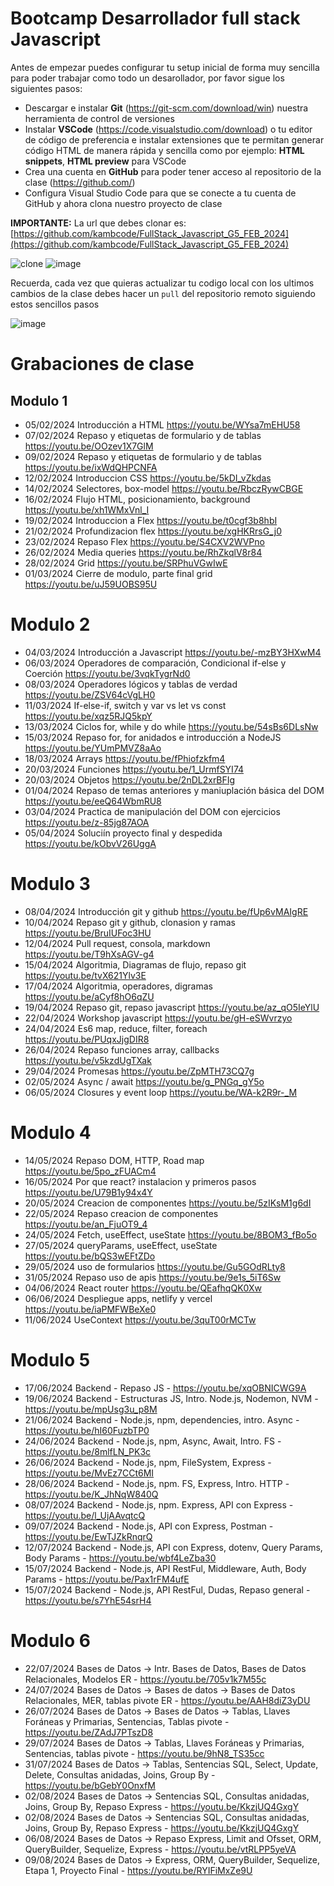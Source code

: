 # Bootcamp Desarrollador full stack Javascript

Antes de empezar puedes configurar tu setup inicial de forma muy sencilla para poder trabajar como todo un desarollador, por favor sigue los siguientes pasos:

- Descargar e instalar **Git** (https://git-scm.com/download/win) nuestra herramienta de control de versiones
- Instalar **VSCode** (https://code.visualstudio.com/download) o tu editor de código de preferencia e instalar extensiones que te permitan generar código HTML de manera rápida y sencilla como por ejemplo: **HTML snippets**, **HTML preview** para VSCode
- Crea una cuenta en **GitHub** para poder tener acceso al repositorio de la clase (https://github.com/)
- Configura Visual Studio Code para que se conecte a tu cuenta de GitHub y ahora clona nuestro proyecto de clase

**IMPORTANTE:** La url que debes clonar es: [https://github.com/kambcode/FullStack_Javascript_G5_FEB_2024](https://github.com/kambcode/FullStack_Javascript_G5_FEB_2024)

![clone](https://github.com/kambcode/FullStack_Javascript_G3_2023_09_04/assets/137812574/b49be206-5c67-40e8-a567-bdd957c549eb)
![image](https://github.com/KamiloMontoya/kambcode_g1/assets/11945476/ca0ce2ad-72ec-431d-b3e1-55b84c64ec13)

Recuerda, cada vez que quieras actualizar tu codigo local con los ultimos cambios de la clase debes hacer un `pull` del repositorio remoto siguiendo estos sencillos pasos

![image](https://github.com/KamiloMontoya/kambcode_g1/assets/11945476/8d8f7da6-aa4c-4d67-9dec-59cd360bda0f)

# Grabaciones de clase

## Modulo 1

- 05/02/2024 Introducción a HTML https://youtu.be/WYsa7mEHU58
- 07/02/2024 Repaso y etiquetas de formulario y de tablas https://youtu.be/OOzev1X7GlM
- 09/02/2024 Repaso y etiquetas de formulario y de tablas https://youtu.be/ixWdQHPCNFA
- 12/02/2024 Introduccion CSS https://youtu.be/5kDI_vZkdas
- 14/02/2024 Selectores, box-model https://youtu.be/RbczRywCBGE
- 16/02/2024 Flujo HTML, posicionamiento, background https://youtu.be/xh1WMxVnl_I
- 19/02/2024 Introduccion a Flex https://youtu.be/t0cgf3b8hbI
- 21/02/2024 Profundizacion flex https://youtu.be/xgHKRrsG_j0
- 23/02/2024 Repaso Flex https://youtu.be/S4CXV2WVPno
- 26/02/2024 Media queries https://youtu.be/RhZkqlV8r84
- 28/02/2024 Grid https://youtu.be/SRPhuVGwIwE
- 01/03/2024 Cierre de modulo, parte final grid https://youtu.be/uJ59UOBS95U

# Modulo 2

- 04/03/2024 Introducción a Javascript https://youtu.be/-mzBY3HXwM4
- 06/03/2024 Operadores de comparación, Condicional if-else y Coerción https://youtu.be/3vqkTygrNd0
- 08/03/2024 Operadores lógicos y tablas de verdad https://youtu.be/ZSV64cVgLH0
- 11/03/2024 If-else-if, switch y var vs let vs const https://youtu.be/xqz5RJQ5kpY
- 13/03/2024 Ciclos for, while y do while https://youtu.be/54sBs6DLsNw
- 15/03/2024 Repaso for, for anidados e introducción a NodeJS https://youtu.be/YUmPMVZ8aAo
- 18/03/2024 Arrays https://youtu.be/fPhiofzkfm4
- 20/03/2024 Funciones https://youtu.be/1_UrmfSYI74
- 20/03/2024 Objetos https://youtu.be/2nDL2xrBFIg
- 01/04/2024 Repaso de temas anteriores y maniuplación básica del DOM https://youtu.be/eeQ64WbmRU8
- 03/04/2024 Practica de manipulación del DOM con ejercicios https://youtu.be/z-85jg87AOA
- 05/04/2024 Soluciín proyecto final y despedida https://youtu.be/kObvV26UggA

# Modulo 3

- 08/04/2024 Introducción git y github https://youtu.be/fUp6vMAIgRE
- 10/04/2024 Repaso git y github, clonasion y ramas https://youtu.be/BruIUFoc3HU
- 12/04/2024 Pull request, consola, markdown https://youtu.be/T9hXsAGV-g4
- 15/04/2024 Algoritmia, Diagramas de flujo, repaso git https://youtu.be/tvX621Ylv3E
- 17/04/2024 Algoritmia, operadores, digramas https://youtu.be/aCyf8hO6qZU
- 19/04/2024 Repaso git, repaso javascript https://youtu.be/az_qO5IeYlU
- 22/04/2024 Workshop javascript https://youtu.be/gH-eSWvrzyo
- 24/04/2024 Es6 map, reduce, filter, foreach https://youtu.be/PUqxJjgDIR8
- 26/04/2024 Repaso funciones array, callbacks https://youtu.be/v5kzdUgTXak
- 29/04/2024 Promesas https://youtu.be/ZpMTH73CQ7g
- 02/05/2024 Async / await https://youtu.be/g_PNGq_gY5o
- 06/05/2024 Closures y event loop https://youtu.be/WA-k2R9r-_M

# Modulo 4
- 14/05/2024 Repaso DOM, HTTP, Road map https://youtu.be/5po_zFUACm4
- 16/05/2024 Por que react? instalacion y primeros pasos https://youtu.be/U79B1y94x4Y
- 20/05/2024 Creacion de componentes https://youtu.be/5zIKsM1g6dI
- 22/05/2024 Repaso creacion de componentes https://youtu.be/an_FjuOT9_4 
- 24/05/2024 Fetch, useEffect, useState https://youtu.be/8BOM3_fBo5o
- 27/05/2024 queryParams, useEffect, useState https://youtu.be/bQS3wEFtZDo
- 29/05/2024 uso de formularios https://youtu.be/Gu5GOdRLty8
- 31/05/2024 Repaso uso de apis https://youtu.be/9e1s_5iT6Sw
- 04/06/2024 React router https://youtu.be/QEafhqQK0Xw
- 06/06/2024 Despliegue apps, netlify y vercel https://youtu.be/iaPMFWBeXe0
- 11/06/2024 UseContext https://youtu.be/3quT00rMCTw

# Modulo 5
- 17/06/2024 Backend - Repaso JS - https://youtu.be/xqOBNICWG9A
- 19/06/2024 Backend - Estructuras JS, Intro. Node.js, Nodemon, NVM - https://youtu.be/mpUsg3u_p8M
- 21/06/2024 Backend - Node.js, npm, dependencies, intro. Async - https://youtu.be/hI60FuzbTP0
- 24/06/2024 Backend - Node.js, npm, Async, Await, Intro. FS - https://youtu.be/8mlfLN_PK3c
- 26/06/2024 Backend - Node.js, npm, FileSystem, Express - https://youtu.be/MvEz7CCt6MI
- 28/06/2024 Backend - Node.js, npm. FS, Express, Intro. HTTP - https://youtu.be/K_JhNqW840Q
- 08/07/2024 Backend - Node.js, npm. Express, API con Express - https://youtu.be/l_UjAAvqtcQ
- 09/07/2024 Backend - Node.js, API con Express, Postman - https://youtu.be/EwTJZkRnqrQ
- 12/07/2024 Backend - Node.js, API con Express, dotenv, Query Params, Body Params - https://youtu.be/wbf4LeZba30
- 15/07/2024 Backend - Node.js, API RestFul, Middleware, Auth, Body Params - https://youtu.be/Pax1rFM4ufE
- 15/07/2024 Backend - Node.js, API RestFul, Dudas, Repaso general - https://youtu.be/s7YhE54srH4

# Modulo 6
- 22/07/2024 Bases de Datos → Intr. Bases de Datos, Bases de Datos Relacionales, Modelos ER - https://youtu.be/705v1k7M55c
- 24/07/2024 Bases de Datos → Bases de datos → Bases de Datos Relacionales, MER, tablas pivote ER - https://youtu.be/AAH8diZ3yDU
- 26/07/2024 Bases de Datos → Bases de Datos → Tablas, Llaves Foráneas y Primarias, Sentencias, Tablas pivote - https://youtu.be/ZAdJ7PTszD8
- 29/07/2024 Bases de Datos → Tablas, Llaves Foráneas y Primarias, Sentencias, tablas pivote - https://youtu.be/9hN8_TS35cc
- 31/07/2024 Bases de Datos → Tablas, Sentencias SQL, Select, Update, Delete, Consultas anidadas, Joins, Group By - https://youtu.be/bGebY0OnxfM
- 02/08/2024 Bases de Datos → Sentencias SQL, Consultas anidadas, Joins, Group By, Repaso Express - https://youtu.be/KkzjUQ4GxgY
- 02/08/2024 Bases de Datos → Sentencias SQL, Consultas anidadas, Joins, Group By, Repaso Express - https://youtu.be/KkzjUQ4GxgY
- 06/08/2024 Bases de Datos → Repaso Express, Limit and Ofsset, ORM, QueryBuilder, Sequelize, Express -  https://youtu.be/vtRLPP5yeVA
- 09/08/2024 Bases de Datos → Express, ORM, QueryBuilder, Sequelize, Etapa 1, Proyecto Final -  https://youtu.be/RYIFiMxZe9U
